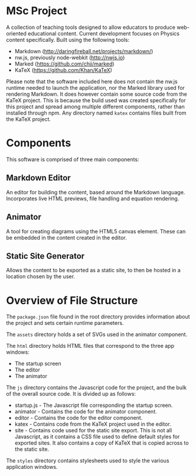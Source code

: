 # MSc Project

A collection of teaching tools designed to allow educators to produce web-oriented educational content. Current development focuses on Physics content specifically. Built using the following tools:

- Markdown (http://daringfireball.net/projects/markdown/)
- nw.js, previously node-webkit (http://nwjs.io)
- Marked (https://github.com/chjj/marked)
- KaTeX (https://github.com/Khan/KaTeX)

Please note that the software included here does not contain the nw.js runtime needed to launch the application, nor the Marked library used for rendering Markdown. It does however contain some source code from the KaTeX project. This is because the build used was created specifically for this project and spread among multiple different components, rather than installed through npm. Any directory named `katex` contains files built from the KaTeX project.

# Components

This software is comprised of three main components:

## Markdown Editor

An editor for building the content, based around the Markdown language. Incorporates live HTML previews, file handling and equation rendering.

## Animator

A tool for creating diagrams using the HTML5 canvas element. These can be embedded in the content created in the editor.

## Static Site Generator

Allows the content to be exported as a static site, to then be hosted in a location chosen by the user.

# Overview of File Structure

The `package.json` file found in the root directory provides information about the project and sets certain runtime parameters.

The `assets` directory holds a set of SVGs used in the animator component.

The `html` directory holds HTML files that correspond to the three app windows:

- The startup screen
- The editor
- The animator

The `js` directory contains the Javascript code for the project, and the bulk of the overall source code. It is divided up as follows:

- startup.js - The Javascript file corresponding the startup screen.
- animator - Contains the code for the animator component.
- editor - Contains the code for the editor component.
- katex - Contains code from the KaTeX project used in the editor.
- site - Contains code used for the static site export. This is not all Javascript, as it contains a CSS file used to define default styles for exported sites. It also contains a copy of KaTeX that is copied across to the static site.

The `styles` directory contains stylesheets used to style the various application windows.

